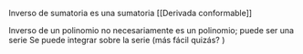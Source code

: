 Inverso de sumatoria es una sumatoria [[Derivada conformable]]

Inverso de un polinomio no necesariamente es un polinomio; puede ser una serie 
Se puede integrar sobre la serie (más fácil quizás? )
